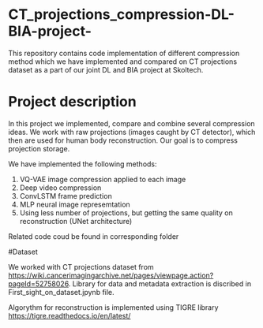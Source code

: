 # CT_projections_compression-DL-BIA-project-
This repository contains code implementation of different compression method which we have implemented and compared on CT projections dataset as a part of our joint DL and BIA project at Skoltech.

# Project description
In this project we implemented, compare and combine several compression ideas.
We work with raw projections (images caught by CT detector), which then are used for human body reconstruction. Our goal is to compress projection storage.

We have implemented the following methods:
1) VQ-VAE image compression applied to each image
2) Deep video compression
3) ConvLSTM frame prediction
4) MLP neural image represemtation
5) Using less number of projections, but getting the same quality on reconstruction (UNet architecture)

Related code coud be found in corresponding folder

#Dataset

We worked with CT projections dataset from https://wiki.cancerimagingarchive.net/pages/viewpage.action?pageId=52758026. Library for data and metadata extraction is discribed in First_sight_on_dataset.jpynb file. 

Algorythm for reconstruction is implemented using TIGRE library https://tigre.readthedocs.io/en/latest/
